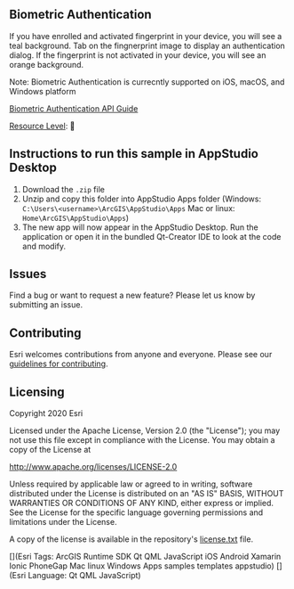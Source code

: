 
## Biometric Authentication

If you have enrolled and activated fingerprint in your device, you will see a teal background. Tab on the fingnerprint image to display an authentication dialog. If the fingerprint is not activated in your device, you will see an orange background.

Note: Biometric Authentication is currecntly supported on iOS, macOS, and Windows platform

[ Biometric Authentication API Guide](http://doc.arcgis.com/en/appstudio/api-guide/apiauthentication.htm)


[Resource Level](https://geonet.esri.com/groups/appstudio/blog/2016/12/06/how-to-describe-our-resources-in-terms-of-difficulty-complexity-and-time-to-digest): 🍌


## Instructions to run this sample in AppStudio Desktop

1. Download the `.zip` file
2. Unzip and copy this folder into AppStudio Apps folder (Windows: `C:\Users\<username>\ArcGIS\AppStudio\Apps` Mac or linux: `Home\ArcGIS\AppStudio\Apps`)
3. The new app will now appear in the AppStudio Desktop. Run the application or open it in the bundled Qt-Creator IDE to look at the code and modify.

## Issues

Find a bug or want to request a new feature?  Please let us know by submitting an issue.

## Contributing

Esri welcomes contributions from anyone and everyone. Please see our [guidelines for contributing](https://github.com/esri/contributing).

## Licensing
Copyright 2020 Esri

Licensed under the Apache License, Version 2.0 (the "License");
you may not use this file except in compliance with the License.
You may obtain a copy of the License at

http://www.apache.org/licenses/LICENSE-2.0

Unless required by applicable law or agreed to in writing, software
distributed under the License is distributed on an "AS IS" BASIS,
WITHOUT WARRANTIES OR CONDITIONS OF ANY KIND, either express or implied.
See the License for the specific language governing permissions and
limitations under the License.

A copy of the license is available in the repository's [license.txt](license.txt) file.


[](Esri Tags: ArcGIS Runtime SDK Qt QML JavaScript iOS Android Xamarin Ionic PhoneGap Mac linux Windows Apps samples templates appstudio)
[](Esri Language: Qt QML JavaScript)

